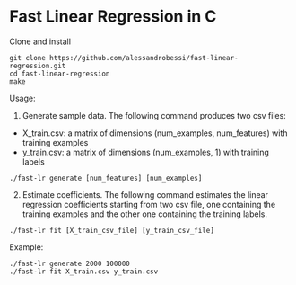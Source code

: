 # Fast Linear Regression in C

Clone and install
```
git clone https://github.com/alessandrobessi/fast-linear-regression.git
cd fast-linear-regression
make
```

Usage:
1) Generate sample data. The following command produces two csv files: 
- X_train.csv: a matrix of dimensions (num_examples, num_features) with training examples
- y_train.csv: a matrix of dimensions (num_examples, 1) with training labels
```
./fast-lr generate [num_features] [num_examples]
```


2) Estimate coefficients. The following command estimates the linear regression coefficients starting from two csv file, one containing the training examples and the other one containing the training labels.
```
./fast-lr fit [X_train_csv_file] [y_train_csv_file]
```

Example:
```
./fast-lr generate 2000 100000
./fast-lr fit X_train.csv y_train.csv
```

